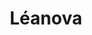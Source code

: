 ---
title: Léanova
member_url: https://www.leanova.fr/
geographies: ["France"]
based: ["France"]
ig: [""] 
services: 
tags: [""]
categories:  ["Content distributor", "Content aggregator"] 
summary: "a Culture and Education kiosk featuring EPUB 3 publications."
press:
active: true
layout: members
showReadTime: false
showDate: false
permalink: ""
date: 
featureImage: "https://leanova.fr/wp-content/uploads/2024/04/1.png"
--- 
